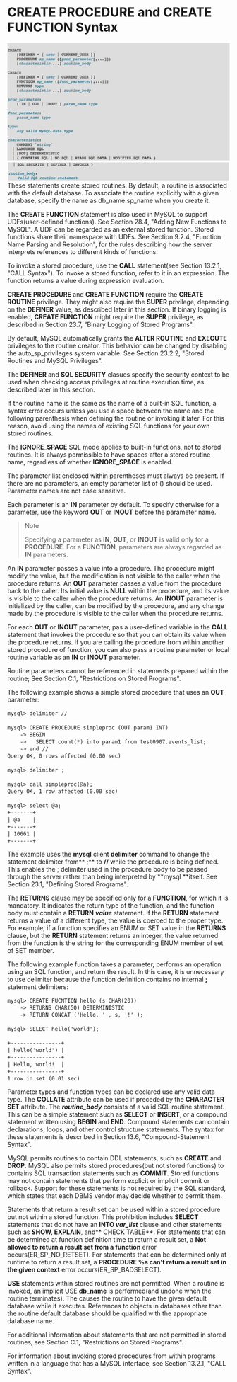 # CREATE PROCEDURE and CREATE FUNCTION Syntax

![](/assets/1504923712788.png)![](/assets/1504923761798.png)
These statements create stored routines. By default, a routine is associated with the default database. To associate the routine explicitly with a given database, specify the name as db\_name.sp\_name when you create it.

The **CREATE FUNCTION** statement is also used in MySQL to support UDFs(user-defined functions). See Section 28.4, "Adding New Functions to MySQL". A UDF can be regarded as an external stored function. Stored functions share their namespace with UDFs. See Section 9.2.4, "Function Name Parsing and Resolution", for the rules describing how the server interprets references to different kinds of functions.

To invoke a stored procedure, use the **CALL**  statement(see Section 13.2.1, "CALL Syntax"). To invoke a stored function, refer to it in an expression. The function returns a value during expression evaluation.

**CREATE PROCEDURE** and **CREATE FUNCTION** require the **CREATE ROUTINE** privilege. They might also require the **SUPER** privilege, depending on the **DEFINER** value, as described later in this section. If binary logging is enabled, **CREATE FUNCTION** might require the **SUPER** privilege, as described in Section 23.7, "Binary Logging of Stored Programs".

By default, MySQL automatically grants the **ALTER ROUTINE** and **EXECUTE** privileges to the routine creator. This behavior can be changed by disabling the auto\_sp\_privileges system variable. See Section 23.2.2, "Stored Routines and MySQL Privileges".

The **DEFINER** and **SQL SECURITY** clasues specify the security context to be used when checking access privileges at routine execution time, as described later in this section.

If the routine name is the same as the name of a built-in SQL function, a syntax error occurs unless you use a space between the name and the following parenthesis when defining the routine or invoking it later. For this reason, avoid using the names of existing SQL functions for your own stored routines.

The **IGNORE\_SPACE** SQL mode applies to built-in functions, not to stored routines. It is always permissible to have spaces after a stored routine name, regardless of whether **IGNORE\_SPACE** is enabled.

The parameter list enclosed within parentheses must always be present. If there are no parameters, an empty parameter list of () should be used. Parameter names are not case sensitive.

Each parameter is an **IN** parameter by default. To specify otherwise for a parameter, use the keyword **OUT** or **INOUT** before the parameter name.

>Note
>
>Specifying a parameter as **IN**, **OUT**, or **INOUT** is valid only for a **PROCEDURE**. For a **FUNCTION**, parameters are always regarded as **IN** parameters.

An **IN** parameter passes a value into a procedure. The procedure might modify the value, but the modification is not visible to the caller when the procedure returns. An **OUT** parameter passes a value from the procedure back to the caller. Its initial value is **NULL**  within the procedure, and its value is visible to the caller when the procedure returns. An **INOUT** parameter is initialized by the caller, can be modified by the procedure, and any change made by the procedure is visible to the caller when the procedure returns.

For each **OUT** or **INOUT** parameter, pas a user-defined variable in the **CALL** statement that invokes the procedure so that you can obtain its value when the procedure returns. If you are calling the procedure from within another stored procedure of function, you can also pass a routine parameter or local routine variable as an **IN** or **INOUT** parameter.

Routine parameters cannot be referenced in statements prepared within the routine; See Section C.1, "Restrictions on Stored Programs". 

The following example shows a simple stored procedure that uses an **OUT** parameter:

```
mysql> delimiter //

mysql> CREATE PROCEDURE simpleproc (OUT param1 INT)
    -> BEGIN
    ->   SELECT count(*) into param1 from test0907.events_list;
    -> end //
Query OK, 0 rows affected (0.00 sec)

mysql> delimiter ;

mysql> call simpleproc(@a);
Query OK, 1 row affected (0.00 sec)

mysql> select @a;
+-------+
| @a    |
+-------+
| 10661 |
+-------+
```

The example uses the **mysql** client **delimiter** command to change the statement delimiter from** ;** to **//** while the procedure is being defined. This enables the ; delimiter used in the procedure body to be passed through the server rather than being interpreted by **mysql **itself. See Section 23.1, "Defining Stored Programs".

The **RETURNS** clause may be specified only for a **FUNCTION**, for which it is mandatory. It indicates the return type of the function, and the function body must contain a **RETURN** **_value_** statement. If the **RETURN** statement returns a value of a different type, the value is coerced to the proper type. For example, if a function specifies an ENUM or SET value in the **RETURNS** clause, but the **RETURN** statement returns an integer, the value returned from the function is the string for the corresponding ENUM member of set of SET member.

The following example function takes a parameter, performs an operation using an SQL function, and return the result. In this case, it is unnecessary to use delimiter because the function definition contains no  internal **;** statement delimiters:


```
mysql> CREATE FUCNTION hello (s CHAR(20))
    -> RETURNS CHAR(50) DETERMINISTIC
    -> RETURN CONCAT ('Hello, ' , s, '!' );
    
mysql> SELECT hello('world');

+----------------+
| hello('world') |
+----------------+
| Hello, world!  |
+----------------+
1 row in set (0.01 sec)
```
Parameter types and function types can be declared use any valid data type. The **COLLATE** attribute can be used if preceded by the **CHARACTER SET** attribute. The **_routine\_body_** consists of a valid SQL routine statement. This can be a simple statement such as **SELECT** or **INSERT**, or a compound statement written using **BEGIN** and **END**. Compound statements can contain declarations, loops, and other control structure statements. The syntax for these statements is described in Section 13.6, "Compound-Statement Syntax".

MySQL permits routines to contain DDL statements, such as **CREATE** and **DROP**. MySQL also permits stored  procedures(but not stored functions) to contains SQL transaction statements such as **COMMIT**. Stored functions may not contain statements that perform explicit or implicit commit or rollback. Support for these statements is not required by the SQL standard, which states that each DBMS vendor may decide whether to permit them.

Statements that return a result set can be used within a stored procedure but not within a stored function. This prohibition includes **SELECT** statements that do not have an **INTO _var_list_** clause and other statements such as **SHOW, EXPLAIN**, and** CHECK TABLE**. For statements that can be determined at function definition time to return a result set, a **Not allowed to return a result set from a function** error occurs(ER\_SP\_NO\_RETSET). For statements that can be determined only at runtime to return a result set, a **PROCEDURE %s can't return a result set in the given context** error occurs(ER\_SP\_BADSELECT).

**USE** statements within stored routines are not permitted. When a routine is invoked, an implicit USE **db\_name** is performed(and undone when the routine terminates). The causes the routine to have the given default database while it executes. References to objects in databases other than the  routine default database should be qualified with the appropriate database name.

For additional information about statements that are not permitted in stored routines, see Section C.1, "Restrictions on Stored Programs".

For information about invoking stored procedures from within programs written in a language that has a MySQL interface, see Section 13.2.1, "CALL Syntax".




